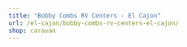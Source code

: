 ```yaml
---
title: "Bobby Combs RV Centers - El Cajon"
url: /el-cajon/bobby-combs-rv-centers-el-cajon/
shop: caravan
---
```

